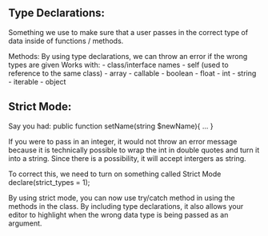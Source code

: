 ## Type Declarations:
Something we use to make sure that a user passes in the correct type of data inside of functions / methods.

Methods:
By using type declarations, we can throw an error if the wrong types are given
    Works with:
        - class/interface names
        - self (used to reference to the same class)
        - array
        - callable
        - boolean
        - float
        - int
        - string
        - iterable
        - object

## Strict Mode:
Say you had:
    public function setName(string $newName){
        ...
    }

If you were to pass in an integer, it would not throw an error message because it is technically possible to wrap the int in double quotes and turn it into a string. Since there is a possibility, it will accept intergers as string. 

To correct this, we need to turn on something called Strict Mode
    declare(strict_types = 1);

By using strict mode, you can now use try/catch method in using the methods in the class.
By including type declarations, it also allows your editor to highlight when the wrong data type is being passed as an argument.


